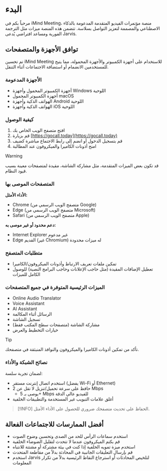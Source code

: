 # البدء

مرحباً بكم في iMind Meeting، منصة مؤتمرات الفيديو المتقدمة المدعومة بالذكاء الاصطناعي والمصممة لتعزيز التواصل بسلاسة. تتضمن هذه المنصة ميزات مثل الترجمة الفورية ومساعد افتراضي يُدعى Jarvis.

## توافق الأجهزة والمتصفحات

تم تحسين iMind Meeting للاستخدام على أجهزة الكمبيوتر والأجهزة المحمولة، مما يتيح للمستخدمين الانضمام أو استضافة الاجتماعات أثناء التنقل.

### الأجهزة المدعومة

- أجهزة الكمبيوتر المحمول وأجهزة Windows اللوحية
- أجهزة الكمبيوتر المحمول macOS
- الهواتف الذكية وأجهزة Android اللوحية
- الهواتف الذكية وأجهزة iOS اللوحية

### كيفية الوصول

1. افتح متصفح الويب الخاص بك
2. قم بزيارة [https://gocall.today](https://gocall.today)
3. قم بتسجيل الدخول أو انضم إلى رابط الاجتماع مباشرة كضيف
4. امنح أذونات الكاميرا والميكروفون عند المطالبة

> [!WARNING]
> قد تكون بعض الميزات المتقدمة، مثل مشاركة الشاشة، مقيدة لمتصفحات معينة بسبب قيود النظام.

### المتصفحات الموصى بها

**الأداء الأمثل:**

- Chrome (متصفح الويب الرسمي من Google)
- Edge (متصفح الويب الرسمي من Microsoft)
- Safari (متصفح الويب الرسمي من Apple)

**دعم محدود أو غير موصى به:**

- Internet Explorer غير مدعوم
- Edge القديم (غير Chromium) له ميزات محدودة

### متطلبات المتصفح

- تمكين ملفات تعريف الارتباط وأذونات الميكروفون/الكاميرا
- تعطيل الإضافات المقيدة (مثل حاجب الإعلانات وحاجب البرامج النصية) للوصول الكامل للميزات

### الميزات الرئيسية المتوفرة في جميع المتصفحات

- Online Audio Translator
- Voice Assistant
- AI Assistant
- الرسائل أثناء المكالمة
- تسجيل الشاشة
- مشاركة الشاشة (متصفحات سطح المكتب فقط)
- خيارات التخطيط والعرض

> [!TIP]
> تأكد من تمكين أذونات الكاميرا والميكروفون والنوافذ المنبثقة في متصفحك.

### نصائح الشبكة والأداء

لضمان تجربة سلسة:

- استخدم اتصال إنترنت مستقر (يفضل Wi-Fi أو Ethernet)
- حافظ على سرعة تحميل/تنزيل لا تقل عن 2 Mbps
  - يوصى بـ 5+ Mbps للفيديو عالي الدقة
- أغلق علامات التبويب غير المستخدمة والتطبيقات الخلفية

> [!INFO]
> الحفاظ على تحديث متصفحك ضروري للحصول على الأداء الأمثل.

## أفضل الممارسات للاجتماعات الفعالة

- استخدم سماعات الرأس للحد من الصدى وتحسين وضوح الصوت
- قم بكتم الميكروفون عندما لا تتحدث لتقليل الضوضاء الخلفية
- استخدم ميزة تمويه الخلفية إذا كنت في بيئة مشتركة أو مشتتة للانتباه
- قم بإرسال التعليقات الجانبية في المحادثة بدلاً من مقاطعة المتحدث
- استخدم Jarvis لتلخيص المحادثات أو استرجاع النقاط الرئيسية بدلاً من تكرار المعلومات